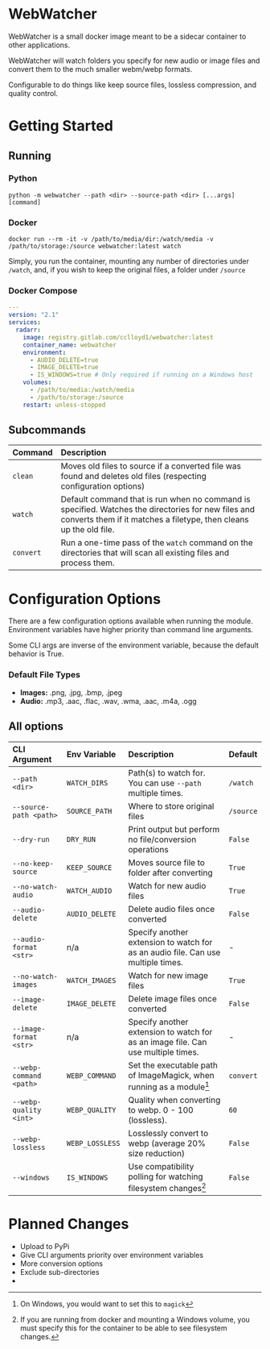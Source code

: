 # WebWatcher

WebWatcher is a small docker image meant to be a sidecar container to other applications.

WebWatcher will watch folders you specify for new audio or image files and convert them to the much smaller webm/webp formats.

Configurable to do things like keep source files, lossless compression, and quality control.

# Getting Started

## Running

### Python
`python -m webwatcher --path <dir> --source-path <dir> [...args] [command]`

### Docker

```shell
docker run --rm -it -v /path/to/media/dir:/watch/media -v /path/to/storage:/source webwatcher:latest watch
```

Simply, you run the container, mounting any number of directories under `/watch`, and, if you wish to keep the original files, a folder under `/source`

### Docker Compose
```yaml
---
version: "2.1"
services:
  radarr:
    image: registry.gitlab.com/cclloyd1/webwatcher:latest
    container_name: webwatcher
    environment:
      - AUDIO_DELETE=true
      - IMAGE_DELETE=true
      - IS_WINDOWS=true # Only required if running on a Windows host
    volumes:
      - /path/to/media:/watch/media
      - /path/to/storage:/source
    restart: unless-stopped
```



## Subcommands 

| Command   | Description                                                                                                                                                               |
|:----------|:--------------------------------------------------------------------------------------------------------------------------------------------------------------------------|
| `clean`   | Moves old files to source if a converted file was found and deletes old files (respecting configuration options)                                                          |
| `watch`   | Default command that is run when no command is specified.  Watches the directories for new files and converts them if it matches a filetype, then cleans up the old file. |
| `convert` | Run a one-time pass of the `watch` command on the directories that will scan all existing files and process them.                                                         |



# Configuration Options

There are a few configuration options available when running the module.  Environment variables have higher priority than command line arguments.

Some CLI args are inverse of the environment variable, because the default behavior is True.

### Default File Types
- **Images:** .png, .jpg, .bmp, .jpeg
- **Audio:** .mp3, .aac, .flac, .wav, .wma, .aac, .m4a, .ogg

## All options

| CLI Argument            | Env Variable    | Description                                                                       | Default   |
|:------------------------|:----------------|:----------------------------------------------------------------------------------|:----------|
| `--path <dir>`          | `WATCH_DIRS`    | Path(s) to watch for.  You can use `--path` multiple times.                       | `/watch`  |
| `--source-path <path>`  | `SOURCE_PATH`   | Where to store original files                                                     | `/source` |
| `--dry-run`             | `DRY_RUN`       | Print output but perform no file/conversion operations                            | `False`   |
| `--no-keep-source`      | `KEEP_SOURCE`   | Moves source file to folder after converting                                      | `True`    |
| `--no-watch-audio`      | `WATCH_AUDIO`   | Watch for new audio files                                                         | `True`    |
| `--audio-delete`        | `AUDIO_DELETE`  | Delete audio files once converted                                                 | `False`   |
| `--audio-format <str>`  | n/a             | Specify another extension to watch for as an audio file.  Can use multiple times. | -         |
| `--no-watch-images`     | `WATCH_IMAGES`  | Watch for new image files                                                         | `True`    |
| `--image-delete`        | `IMAGE_DELETE`  | Delete image files once converted                                                 | `False`   |
| `--image-format <str>`  | n/a             | Specify another extension to watch for as an image file.  Can use multiple times. | -         |
| `--webp-command <path>` | `WEBP_COMMAND`  | Set the executable path of ImageMagick, when running as a module[^1]              | `convert` |
| `--webp-quality <int>`  | `WEBP_QUALITY`  | Quality when converting to webp.  0 - 100 (lossless).                             | `60`      |
| `--webp-lossless`       | `WEBP_LOSSLESS` | Losslessly convert to webp (average 20% size reduction)                           | `False`   |
| `--windows`             | `IS_WINDOWS`    | Use compatibility polling for watching filesystem changes[^2]                     | `False`   |

[^1]: On Windows, you would want to set this to `magick`
[^2]: If you are running from docker and mounting a Windows volume, you must specify this for the container to be able to see filesystem changes.


# Planned Changes
- Upload to PyPi
- Give CLI arguments priority over environment variables
- More conversion options
- Exclude sub-directories
- 